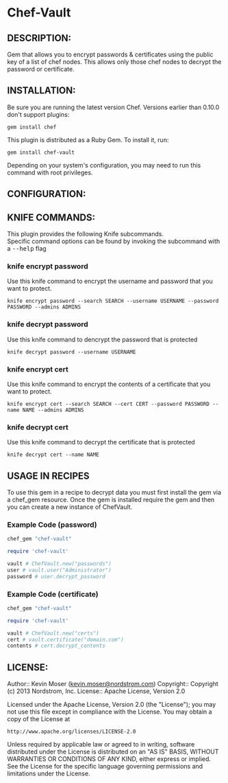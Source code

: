 # Chef-Vault

## DESCRIPTION:

Gem that allows you to encrypt passwords & certificates using the public key of
a list of chef nodes.  This allows only those chef nodes to decrypt the 
password or certificate.

## INSTALLATION:

Be sure you are running the latest version Chef. Versions earlier than 0.10.0
don't support plugins:

    gem install chef

This plugin is distributed as a Ruby Gem. To install it, run:

    gem install chef-vault

Depending on your system's configuration, you may need to run this command with 
root privileges.

## CONFIGURATION:

## KNIFE COMMANDS:

This plugin provides the following Knife subcommands.  
Specific command options can be found by invoking the subcommand with a 
<tt>--help</tt> flag

### knife encrypt password

Use this knife command to encrypt the username and password that you want to
protect.

    knife encrypt password --search SEARCH --username USERNAME --password PASSWORD --admins ADMINS


### knife decrypt password

Use this knife command to dencrypt the password that is protected

    knife decrypt password --username USERNAME

### knife encrypt cert

Use this knife command to encrypt the contents of a certificate that you want
to protect.

    knife encrypt cert --search SEARCH --cert CERT --password PASSWORD --name NAME --admins ADMINS

### knife decrypt cert

Use this knife command to decrypt the certificate that is protected

    knife decrypt cert --name NAME

## USAGE IN RECIPES

To use this gem in a recipe to decrypt data you must first install the gem
via a chef_gem resource.  Once the gem is installed require the gem and then
you can create a new instance of ChefVault.

### Example Code (password)

```ruby
chef_gem "chef-vault"

require 'chef-vault'

vault # ChefVault.new("passwords")
user # vault.user("Administrator")
password # user.decrypt_password
```

### Example Code (certificate)

```ruby
chef_gem "chef-vault"

require 'chef-vault'

vault # ChefVault.new("certs")
cert # vault.certificate("domain.com")
contents # cert.decrypt_contents
```

## LICENSE:

Author:: Kevin Moser (<kevin.moser@nordstrom.com>)
Copyright:: Copyright (c) 2013 Nordstrom, Inc.
License:: Apache License, Version 2.0

Licensed under the Apache License, Version 2.0 (the "License");
you may not use this file except in compliance with the License.
You may obtain a copy of the License at

    http://www.apache.org/licenses/LICENSE-2.0

Unless required by applicable law or agreed to in writing, software
distributed under the License is distributed on an "AS IS" BASIS,
WITHOUT WARRANTIES OR CONDITIONS OF ANY KIND, either express or implied.
See the License for the specific language governing permissions and
limitations under the License.
